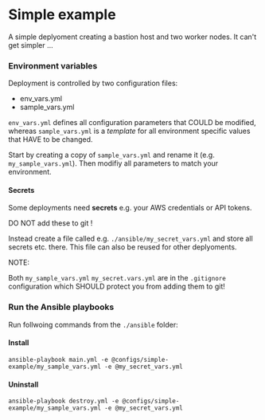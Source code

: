 # Simple example

A simple deplyoment creating a bastion host and two worker nodes. It can't get simpler ...

### Environment variables

Deployment is controlled by two configuration files: 

* env_vars.yml
* sample_vars.yml

`env_vars.yml` defines all configuration parameters that COULD be modified, whereas `sample_vars.yml` is a *template* for all environment specific values that HAVE to be changed.

Start by creating a copy of `sample_vars.yml` and rename it (e.g. `my_sample_vars.yml`). Then modifiy all parameters to match your environment.

#### Secrets

Some deployments need **secrets** e.g. your AWS credentials or API tokens. 

DO NOT add these to git !

Instead create a file called e.g. `./ansible/my_secret_vars.yml` and store all secrets etc. there. This file can also be reused for other deplyoments.

NOTE:  

Both `my_sample_vars.yml` `my_secret.vars.yml` are in the `.gitignore` configuration which SHOULD protect you from adding them to git!

### Run the Ansible playbooks

Run follwoing commands from the `./ansible` folder:

#### Install

```shell
ansible-playbook main.yml -e @configs/simple-example/my_sample_vars.yml -e @my_secret_vars.yml
```

#### Uninstall

```shell
ansible-playbook destroy.yml -e @configs/simple-example/my_sample_vars.yml -e @my_secret_vars.yml
```
